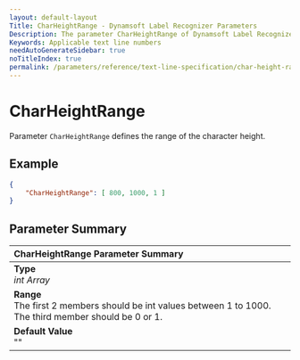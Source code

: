 ```yaml
---
layout: default-layout
Title: CharHeightRange - Dynamsoft Label Recognizer Parameters
Description: The parameter CharHeightRange of Dynamsoft Label Recognizer defines the range of the character height.
Keywords: Applicable text line numbers
needAutoGenerateSidebar: true
noTitleIndex: true
permalink: /parameters/reference/text-line-specification/char-height-range.html
---
```


# CharHeightRange

Parameter `CharHeightRange` defines the range of the character height.

## Example

```json
{
    "CharHeightRange": [ 800, 1000, 1 ]
}
```

## Parameter Summary

| CharHeightRange Parameter Summary |
| :-------------------------------- |
| **Type**<br>*int Array* |
| **Range**<br>The first 2 members should be int values between 1 to 1000. The third member should be 0 or 1. |
| **Default Value**<br>"" |
